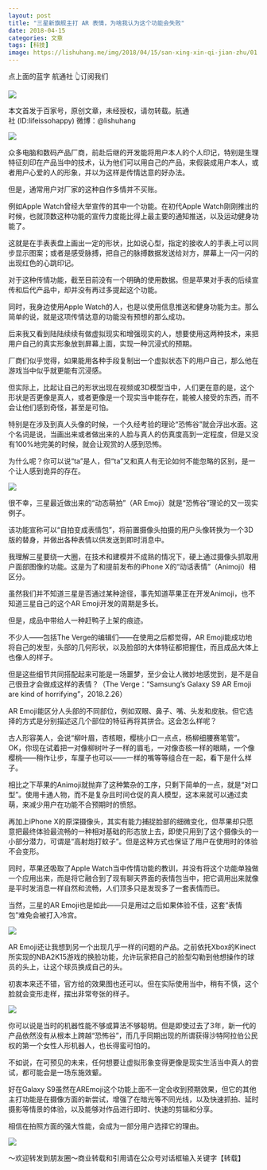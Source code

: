 ```yaml
---
layout: post
title: "三星新旗舰主打 AR 表情，为啥我认为这个功能会失败"
date: 2018-04-15
categories: 文章
tags: [科技]
image: https://lishuhang.me/img/2018/04/15/san-xing-xin-qi-jian-zhu/01.png
---
```


点上面的蓝字 航通社 👆订阅我们

![](https://mmbiz.qpic.cn/mmbiz_jpg/AdRKyBVLoHJylxp4gXA6E9xJibP2YYVZGJhflDyqYErWarlBs7C2CnIuoE5mdaJr4VeTlBibJLEwMS7FPueaFCSQ/640?wx_fmt=jpeg)

本文首发于百家号，原创文章，未经授权，请勿转载。航通社 (ID:lifeissohappy) 微博：@lishuhang

![](https://lishuhang.me/img/2018/04/15/san-xing-xin-qi-jian-zhu/01.png)

众多电脑和数码产品厂商，前赴后继的开发能将用户本人的个人印记，特别是生理特征刻印在产品当中的技术，认为他们可以用自己的产品，来假装成用户本人，或者用户心爱的人的形象，并以为这样是传情达意的好办法。

但是，通常用户对厂家的这种自作多情并不买账。

例如Apple Watch曾经大举宣传的其中一个功能。在初代Apple Watch刚刚推出的时候，也就顶数这种功能的宣传力度能比得上最主要的通知推送，以及运动健身功能了。

这就是在手表表盘上画出一定的形状，比如说心型，指定的接收人的手表上可以同步显示图案；或者是感受脉搏，把自己的脉搏数据发送给对方，屏幕上一闪一闪的出现红色的心跳印记。

对于这种传情功能，截至目前没有一个明确的使用数据。但是苹果对手表的后续宣传和后代产品中，却并没有再过多提起这个功能。

同时，我身边使用Apple Watch的人，也是以使用信息推送和健身功能为主。那么简单的说，就是这项传情达意的功能没有预想的那么成功。

后来我又看到陆陆续续有做虚拟现实和增强现实的人，想要使用这两种技术，来把用户自己的真实形象放到屏幕上面，实现一种沉浸式的预期。

厂商们似乎觉得，如果能用各种手段复制出一个虚拟状态下的用户自己，那么他在游戏当中似乎就更能有沉浸感。

但实际上，比起让自己的形状出现在视频或3D模型当中，人们更在意的是，这个形状是否更像是真人，或者更像是一个现实当中能存在，能被人接受的东西，而不会让他们感到奇怪，甚至是可怕。

特别是在涉及到真人头像的时候，一个久经考验的理论“恐怖谷”就会浮出水面。这个名词是说，当画出来或者做出来的人脸与真人的仿真度高到一定程度，但是又没有100%地完美的时候，就会让观赏的人感到恐怖。

为什么呢？你可以说“ta”是人，但“ta”又和真人有无论如何不能忽略的区别，是一个让人感到诡异的存在。

![](https://lishuhang.me/img/2018/04/15/san-xing-xin-qi-jian-zhu/02.png)

很不幸，三星最近做出来的“动态萌拍”（AR Emoji）就是“恐怖谷”理论的又一现实例子。

该功能宣称可以“自拍变成表情包”，将前置摄像头拍摄的用户头像转换为一个3D版的替身，并做出各种表情以供发送到即时消息中。

我理解三星要绕一大圈，在技术和建模并不成熟的情况下，硬上通过摄像头抓取用户面部图像的功能。这是为了和提前发布的iPhone X的“动话表情”（Animoji）相区分。

虽然我们并不知道三星是否通过某种途径，事先知道苹果正在开发Animoji，也不知道三星自己的这个AR Emoji开发的周期是多长。

但是，成品中带给人一种赶鸭子上架的痕迹。

不少人——包括The Verge的编辑们——在使用之后都觉得，AR Emoji能成功地将自己的发型，头部的几何形状，以及脸部的大体特征都把握住，而且成品大体上也像人的样子。

但是这些细节共同搭配起来可能是一场噩梦，至少会让人微妙地感觉到，是不是自己很丑才会做成这样的表情？（The Verge：“Samsung’s Galaxy S9 AR Emoji are kind of horrifying”，2018.2.26）

AR Emoji能区分人头部的不同部位，例如双眼、鼻子、嘴、头发和皮肤。但它选择的方式是分别描述这几个部位的特征再将其拼合。这会怎么样呢？

古人形容美人，会说“柳叶眉，杏核眼，樱桃小口一点点，杨柳细腰赛笔管”。OK，你现在试着把一对像柳树叶子一样的眉毛，一对像杏核一样的眼睛，一个像樱桃——稍作让步，车厘子也可以——一样的嘴等等组合在一起，看下是什么样子。

相比之下苹果的Animoji就抛弃了这种繁杂的工序，只剩下简单的一点，就是“对口型”。使用卡通人物，而不是复杂且时间仓促的真人模型，这本来就可以通过卖萌，来减少用户在功能不合预期时的愤怒。

再加上iPhone X的原深摄像头，其实有能力捕捉脸部的细微变化，但苹果却只愿意把最终体验最流畅的一种相对基础的形态放上去，即使只用到了这个摄像头的一小部分潜力，可谓是“高射炮打蚊子”。但是这种方式也保证了用户在使用时的体验不会变形。

同时，苹果还吸取了Apple Watch当中传情功能的教训，并没有将这个功能单独做一个应用出来，而是将它融合到了现有聊天界面的表情包当中，把它调用出来就像是平时发消息一样自然和流畅，人们顶多只是发现多了一套表情而已。

当然，三星的AR Emoji也是如此——只是用过之后如果体验不佳，这套“表情包”难免会被打入冷宫。

![](https://lishuhang.me/img/2018/04/15/san-xing-xin-qi-jian-zhu/03.png)

AR Emoji还让我想到另一个出现几乎一样的问题的产品。之前依托Xbox的Kinect所实现的NBA2K15游戏的换脸功能，允许玩家把自己的脸型勾勒到他想操作的球员的头上，让这个球员换成自己的头。

初衷本来还不错，官方给的效果图也还可以。但在实际使用当中，稍有不慎，这个脸就会变形走样，摆出非常夸张的样子。

![](https://lishuhang.me/img/2018/04/15/san-xing-xin-qi-jian-zhu/04.jpg)

你可以说是当时的机器性能不够或算法不够聪明。但是即使过去了3年，新一代的产品依然没有从根本上跨越“恐怖谷”，而几乎同期出现的所谓获得沙特阿拉伯公民权的第一个女性人形机器人，也长得蛮可怕的。

不如说，在可预见的未来，任何想要让虚拟形象变得更像是现实生活当中真人的尝试，都可能会是一场东施效颦。

好在Galaxy S9虽然在AREmoji这个功能上面不一定会收到预期效果，但它的其他主打功能是在摄像方面的新尝试，增强了在暗光等不同光线，以及快速抓拍、延时摄影等情景的体验，以及能够对作品进行即时、快速的剪辑和分享。

相信在拍照方面的强大性能，会成为一部分用户选择它的理由。

![](https://lishuhang.me/img/2018/04/15/san-xing-xin-qi-jian-zhu/05.png)

～欢迎转发到朋友圈～商业转载和引用请在公众号对话框输入关键字【转载】